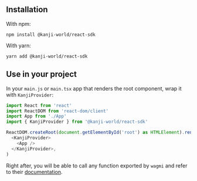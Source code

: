 ## Installation
With npm:

`npm install @kanji-world/react-sdk`

With yarn:

`yarn add @kanji-world/react-sdk`

## Use in your project
In your `main.js` or `main.tsx` app that renders the root component, wrap it with `KanjiProvider`:
```ts
import React from 'react'
import ReactDOM from 'react-dom/client'
import App from './App'
import { KanjiProvider } from '@kanji-world/react-sdk'

ReactDOM.createRoot(document.getElementById('root') as HTMLElement).render(
  <KanjiProvider>
    <App />
  </KanjiProvider>,
)
```

Right after, you will be able to call any function exported by `wagmi` and refer to their [documentation](https://wagmi.sh/examples/connect-wallet).